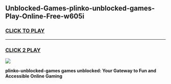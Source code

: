 
## Unblocked-Games-plinko-unblocked-games-Play-Online-Free-w605i
<h3>
<a href="https://premium76.site?title=plinko-unblocked-games&ref=26A">CLICK TO PLAY</a></h3>
<hr>

<h3>
<a href="https://premium76.site?title=plinko-unblocked-games&ref=26A">CLICK 2 PLAY</a>
  
</h3>

<a href="https://premium76.site?title=plinko-unblocked-games&ref=26A"><img src="https://clearcache.store/games.png"></a>


**plinko-unblocked-games games unblocked: Your Gateway to Fun and Accessible Online Gaming**
